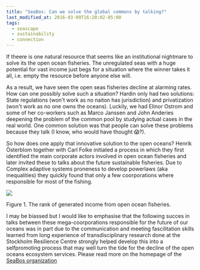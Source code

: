 ```yaml
---
title: "SeaBos: Can we solve the global commons by talking?"
last_modified_at: 2016-03-09T16:20:02-05:00
tags:
  - seascape
  - sustainability
  - connection
---
```


If theere is one natural resource that seems like an institutional nightmare to solve its the open ocean fisheries. The unregulated  seas with a huge potential for vast income just begs for a situation where the winner takes it all, i.e. empty the resource before anyone else will.

As a result, we have seen the open seas fisheries decline at alarming rates. How can one possibly solve such a situation? Hardin only had two solutions: State regulations (won't work as no naiton has jurisdiction) and privatization (won't work as no one owns the oceans). Luckily, we had Elinor Ostrom and some of her co-workers such as Marco Janssen and John Anderies deepening the problem of the common pool by studying actual cases in the real world. One common solution was that people can solve these problems because they talk (I know, who would have thought 😱?).

So how does one apply that innovative solution to the open oceans? Henrik Österblom together with Carl Folke initiated a process in which they first identified the main corporate actors involved in open ocean fisheries and later invited these to talks about the future sustainable fisheries. Due to Complex adaptive systems proneness to develop powerlaws (aka inequalities) they quickly found that only a few coorporations where responsible for most of the fishing.

![](/CAS/figures/osterblom2015PLOSoneFig1.png)

Figure 1. The rank of generated income from open ocean fisheries.

I may be biassed but I would like to emphasise that the following succes in talks between these mega-coorporations responsible for the future of our oceans was in part due to the communication and meeting fascilitation skills learned from long experience of transdisciplinary research done at the Stockholm Resilience Centre strongly helped develop this into a selfpromoting process that may well turn the tide for the decline of the open oceans ecosystem services. Please read more on the homepage of the [SeaBos organization](http://keystonedialogues.earth/)
